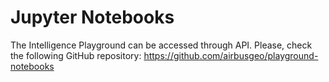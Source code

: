 # Jupyter Notebooks

The Intelligence Playground can be accessed through API. Please, check the following GitHub repository: https://github.com/airbusgeo/playground-notebooks
